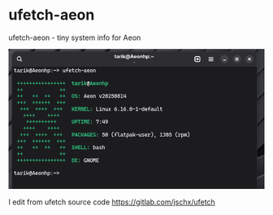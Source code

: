 # ufetch-aeon
ufetch-aeon - tiny system info for Aeon

![ufetch](https://github.com/t4rik/ufetch-aeon/blob/main/Screenshot.png?raw=true)


I edit from ufetch source code
https://gitlab.com/jschx/ufetch
